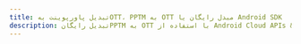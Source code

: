 ---title: تبدیل پاورپوینت بهOTT، PPTM به OTT مبدل رایگان یا Android SDKdescription: تبدیل رایگانPPTM به OTT با استفاده از Android Cloud APIs & SDK. همچنین اسناد Microsoft PowerPoint را در Cloud ایجاد، ویرایش و رندر کنید.---